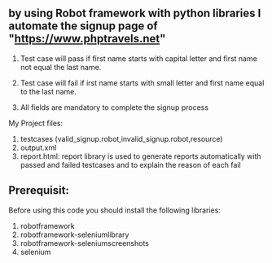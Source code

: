 ## by using Robot framework with python libraries I automate the signup page of "https://www.phptravels.net" 


1. Test case will pass if first name starts with capital letter and first name not equal the last name.

2. Test case will fail if irst name starts with small letter and first name equal to the last name.

3. All fields are mandatory to complete the signup process 


My Project files:
1. testcases (valid_signup.robot,invalid_signup.robot,resource)
2. output.xml 
3. report.html: report library is used to generate reports automatically with passed 
                and failed testcases and to explain the reason of each fail
               
## Prerequisit:
Before using this code you should install the following libraries:

1. robotframework 
2. robotframework-seleniumlibrary
3. robotframework-seleniumscreenshots
4. selenium
